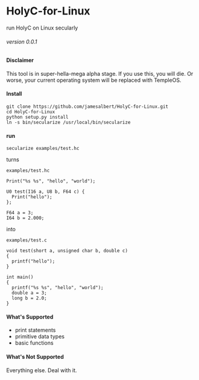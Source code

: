 # HolyC-for-Linux
run HolyC on Linux secularly

###### version 0.0.1

#### Disclaimer

This tool is in super-hella-mega alpha stage. If you use this, you will die. Or worse, your current operating system will be replaced with TempleOS.

#### Install

```
git clone https://github.com/jamesalbert/HolyC-for-Linux.git
cd HolyC-for-Linux
python setup.py install
ln -s bin/secularize /usr/local/bin/secularize
```

#### run

`secularize examples/test.hc`

turns

`examples/test.hc`
```
Print("%s %s", "hello", "world");

U0 test(I16 a, U8 b, F64 c) {
  Print("hello");
};

F64 a = 3;
I64 b = 2.000;
```

into

`examples/test.c`
```
void test(short a, unsigned char b, double c)
{
  printf("hello");
}

int main()
{
  printf("%s %s", "hello", "world");
  double a = 3;
  long b = 2.0;
}
```

#### What's Supported

- print statements
- primitive data types
- basic functions

#### What's Not Supported

Everything else. Deal with it.
